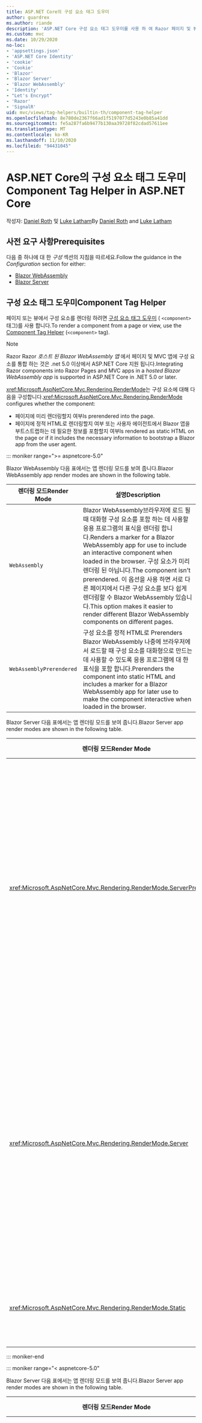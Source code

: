 ```yaml
---
title: ASP.NET Core의 구성 요소 태그 도우미
author: guardrex
ms.author: riande
description: 'ASP.NET Core 구성 요소 태그 도우미를 사용 하 여 Razor 페이지 및 뷰에서 구성 요소를 렌더링 하는 방법을 알아봅니다.'
ms.custom: mvc
ms.date: 10/29/2020
no-loc:
- 'appsettings.json'
- 'ASP.NET Core Identity'
- 'cookie'
- 'Cookie'
- 'Blazor'
- 'Blazor Server'
- 'Blazor WebAssembly'
- 'Identity'
- "Let's Encrypt"
- 'Razor'
- 'SignalR'
uid: mvc/views/tag-helpers/builtin-th/component-tag-helper
ms.openlocfilehash: 8e780de2367f66ad1f5197077d5243e0b85a41dd
ms.sourcegitcommit: fe5a287fa6b9477b130aa39728f82cdad57611ee
ms.translationtype: MT
ms.contentlocale: ko-KR
ms.lasthandoff: 11/10/2020
ms.locfileid: "94431045"
---
```

# <a name="component-tag-helper-in-aspnet-core"></a><span data-ttu-id="4c103-103">ASP.NET Core의 구성 요소 태그 도우미</span><span class="sxs-lookup"><span data-stu-id="4c103-103">Component Tag Helper in ASP.NET Core</span></span>

<span data-ttu-id="4c103-104">작성자: [Daniel Roth](https://github.com/danroth27) 및 [Luke Latham](https://github.com/guardrex)</span><span class="sxs-lookup"><span data-stu-id="4c103-104">By [Daniel Roth](https://github.com/danroth27) and [Luke Latham](https://github.com/guardrex)</span></span>

## <a name="prerequisites"></a><span data-ttu-id="4c103-105">사전 요구 사항</span><span class="sxs-lookup"><span data-stu-id="4c103-105">Prerequisites</span></span>

<span data-ttu-id="4c103-106">다음 중 하나에 대 한 *구성* 섹션의 지침을 따르세요.</span><span class="sxs-lookup"><span data-stu-id="4c103-106">Follow the guidance in the *Configuration* section for either:</span></span>

* [Blazor WebAssembly](xref:blazor/components/prerendering-and-integration?pivots=webassembly)
* [Blazor Server](xref:blazor/components/prerendering-and-integration?pivots=server)

## <a name="component-tag-helper"></a><span data-ttu-id="4c103-107">구성 요소 태그 도우미</span><span class="sxs-lookup"><span data-stu-id="4c103-107">Component Tag Helper</span></span>

<span data-ttu-id="4c103-108">페이지 또는 뷰에서 구성 요소를 렌더링 하려면 [구성 요소 태그 도우미](xref:Microsoft.AspNetCore.Mvc.TagHelpers.ComponentTagHelper) ( `<component>` 태그)를 사용 합니다.</span><span class="sxs-lookup"><span data-stu-id="4c103-108">To render a component from a page or view, use the [Component Tag Helper](xref:Microsoft.AspNetCore.Mvc.TagHelpers.ComponentTagHelper) (`<component>` tag).</span></span>

> [!NOTE]
> <span data-ttu-id="4c103-109">Razor Razor *호스트 된 Blazor WebAssembly 앱* 에서 페이지 및 MVC 앱에 구성 요소를 통합 하는 것은 .net 5.0 이상에서 ASP.NET Core 지원 됩니다.</span><span class="sxs-lookup"><span data-stu-id="4c103-109">Integrating Razor components into Razor Pages and MVC apps in a *hosted Blazor WebAssembly app* is supported in ASP.NET Core in .NET 5.0 or later.</span></span>

<span data-ttu-id="4c103-110"><xref:Microsoft.AspNetCore.Mvc.Rendering.RenderMode>는 구성 요소에 대해 다음을 구성합니다.</span><span class="sxs-lookup"><span data-stu-id="4c103-110"><xref:Microsoft.AspNetCore.Mvc.Rendering.RenderMode> configures whether the component:</span></span>

* <span data-ttu-id="4c103-111">페이지에 미리 렌더링할지 여부</span><span class="sxs-lookup"><span data-stu-id="4c103-111">Is prerendered into the page.</span></span>
* <span data-ttu-id="4c103-112">페이지에 정적 HTML로 렌더링할지 여부 또는 사용자 에이전트에서 Blazor 앱을 부트스트랩하는 데 필요한 정보를 포함할지 여부</span><span class="sxs-lookup"><span data-stu-id="4c103-112">Is rendered as static HTML on the page or if it includes the necessary information to bootstrap a Blazor app from the user agent.</span></span>

::: moniker range=">= aspnetcore-5.0"

<span data-ttu-id="4c103-113">Blazor WebAssembly 다음 표에서는 앱 렌더링 모드를 보여 줍니다.</span><span class="sxs-lookup"><span data-stu-id="4c103-113">Blazor WebAssembly app render modes are shown in the following table.</span></span>

| <span data-ttu-id="4c103-114">렌더링 모드</span><span class="sxs-lookup"><span data-stu-id="4c103-114">Render Mode</span></span> | <span data-ttu-id="4c103-115">설명</span><span class="sxs-lookup"><span data-stu-id="4c103-115">Description</span></span> |
| ----------- | ----------- |
| `WebAssembly` | <span data-ttu-id="4c103-116">Blazor WebAssembly브라우저에 로드 될 때 대화형 구성 요소를 포함 하는 데 사용할 응용 프로그램의 표식을 렌더링 합니다.</span><span class="sxs-lookup"><span data-stu-id="4c103-116">Renders a marker for a Blazor WebAssembly app for use to include an interactive component when loaded in the browser.</span></span> <span data-ttu-id="4c103-117">구성 요소가 미리 렌더링 된 아닙니다.</span><span class="sxs-lookup"><span data-stu-id="4c103-117">The component isn't prerendered.</span></span> <span data-ttu-id="4c103-118">이 옵션을 사용 하면 서로 다른 페이지에서 다른 구성 요소를 보다 쉽게 렌더링할 수 Blazor WebAssembly 있습니다.</span><span class="sxs-lookup"><span data-stu-id="4c103-118">This option makes it easier to render different Blazor WebAssembly components on different pages.</span></span> |
| `WebAssemblyPrerendered` | <span data-ttu-id="4c103-119">구성 요소를 정적 HTML로 Prerenders Blazor WebAssembly 나중에 브라우저에서 로드할 때 구성 요소를 대화형으로 만드는 데 사용할 수 있도록 응용 프로그램에 대 한 표식을 포함 합니다.</span><span class="sxs-lookup"><span data-stu-id="4c103-119">Prerenders the component into static HTML and includes a marker for a Blazor WebAssembly app for later use to make the component interactive when loaded in the browser.</span></span> |

<span data-ttu-id="4c103-120">Blazor Server 다음 표에서는 앱 렌더링 모드를 보여 줍니다.</span><span class="sxs-lookup"><span data-stu-id="4c103-120">Blazor Server app render modes are shown in the following table.</span></span>

| <span data-ttu-id="4c103-121">렌더링 모드</span><span class="sxs-lookup"><span data-stu-id="4c103-121">Render Mode</span></span> | <span data-ttu-id="4c103-122">설명</span><span class="sxs-lookup"><span data-stu-id="4c103-122">Description</span></span> |
| ----------- | ----------- |
| <xref:Microsoft.AspNetCore.Mvc.Rendering.RenderMode.ServerPrerendered> | <span data-ttu-id="4c103-123">구성 요소를 정적 HTML에 렌더링하고 Blazor Server 앱의 마커를 포함합니다.</span><span class="sxs-lookup"><span data-stu-id="4c103-123">Renders the component into static HTML and includes a marker for a Blazor Server app.</span></span> <span data-ttu-id="4c103-124">사용자 에이전트를 시작할 때 이 표식은 Blazor 앱을 부트스트랩하는 데 사용됩니다.</span><span class="sxs-lookup"><span data-stu-id="4c103-124">When the user-agent starts, this marker is used to bootstrap a Blazor app.</span></span> |
| <xref:Microsoft.AspNetCore.Mvc.Rendering.RenderMode.Server> | <span data-ttu-id="4c103-125">Blazor Server 앱의 마커를 렌더링합니다.</span><span class="sxs-lookup"><span data-stu-id="4c103-125">Renders a marker for a Blazor Server app.</span></span> <span data-ttu-id="4c103-126">구성 요소의 출력은 포함되지 않습니다.</span><span class="sxs-lookup"><span data-stu-id="4c103-126">Output from the component isn't included.</span></span> <span data-ttu-id="4c103-127">사용자 에이전트를 시작할 때 이 표식은 Blazor 앱을 부트스트랩하는 데 사용됩니다.</span><span class="sxs-lookup"><span data-stu-id="4c103-127">When the user-agent starts, this marker is used to bootstrap a Blazor app.</span></span> |
| <xref:Microsoft.AspNetCore.Mvc.Rendering.RenderMode.Static> | <span data-ttu-id="4c103-128">구성 요소를 정적 HTML에 렌더링합니다.</span><span class="sxs-lookup"><span data-stu-id="4c103-128">Renders the component into static HTML.</span></span> |

::: moniker-end

::: moniker range="< aspnetcore-5.0"

<span data-ttu-id="4c103-129">Blazor Server 다음 표에서는 앱 렌더링 모드를 보여 줍니다.</span><span class="sxs-lookup"><span data-stu-id="4c103-129">Blazor Server app render modes are shown in the following table.</span></span>

| <span data-ttu-id="4c103-130">렌더링 모드</span><span class="sxs-lookup"><span data-stu-id="4c103-130">Render Mode</span></span> | <span data-ttu-id="4c103-131">설명</span><span class="sxs-lookup"><span data-stu-id="4c103-131">Description</span></span> |
| ----------- | ----------- |
| <xref:Microsoft.AspNetCore.Mvc.Rendering.RenderMode.ServerPrerendered> | <span data-ttu-id="4c103-132">구성 요소를 정적 HTML에 렌더링하고 Blazor Server 앱의 마커를 포함합니다.</span><span class="sxs-lookup"><span data-stu-id="4c103-132">Renders the component into static HTML and includes a marker for a Blazor Server app.</span></span> <span data-ttu-id="4c103-133">사용자 에이전트를 시작할 때 이 표식은 Blazor 앱을 부트스트랩하는 데 사용됩니다.</span><span class="sxs-lookup"><span data-stu-id="4c103-133">When the user-agent starts, this marker is used to bootstrap a Blazor app.</span></span> |
| <xref:Microsoft.AspNetCore.Mvc.Rendering.RenderMode.Server> | <span data-ttu-id="4c103-134">Blazor Server 앱의 마커를 렌더링합니다.</span><span class="sxs-lookup"><span data-stu-id="4c103-134">Renders a marker for a Blazor Server app.</span></span> <span data-ttu-id="4c103-135">구성 요소의 출력은 포함되지 않습니다.</span><span class="sxs-lookup"><span data-stu-id="4c103-135">Output from the component isn't included.</span></span> <span data-ttu-id="4c103-136">사용자 에이전트를 시작할 때 이 표식은 Blazor 앱을 부트스트랩하는 데 사용됩니다.</span><span class="sxs-lookup"><span data-stu-id="4c103-136">When the user-agent starts, this marker is used to bootstrap a Blazor app.</span></span> |
| <xref:Microsoft.AspNetCore.Mvc.Rendering.RenderMode.Static> | <span data-ttu-id="4c103-137">구성 요소를 정적 HTML에 렌더링합니다.</span><span class="sxs-lookup"><span data-stu-id="4c103-137">Renders the component into static HTML.</span></span> |

::: moniker-end

<span data-ttu-id="4c103-138">추가 특성은 다음과 같습니다.</span><span class="sxs-lookup"><span data-stu-id="4c103-138">Additional characteristics include:</span></span>

* <span data-ttu-id="4c103-139">여러 구성 요소를 렌더링 하 Razor 는 여러 구성 요소가 허용 됩니다.</span><span class="sxs-lookup"><span data-stu-id="4c103-139">Multiple Component Tag Helpers rendering multiple Razor components is allowed.</span></span>
* <span data-ttu-id="4c103-140">앱이 시작 된 후에는 구성 요소를 동적으로 렌더링할 수 없습니다.</span><span class="sxs-lookup"><span data-stu-id="4c103-140">Components can't be dynamically rendered after the app has started.</span></span>
* <span data-ttu-id="4c103-141">페이지 및 뷰에서 구성 요소를 사용할 수 있지만 반대의 경우는 그렇지 않습니다.</span><span class="sxs-lookup"><span data-stu-id="4c103-141">While pages and views can use components, the converse isn't true.</span></span> <span data-ttu-id="4c103-142">구성 요소는 부분 보기 및 섹션과 같은 보기 및 페이지 관련 기능을 사용할 수 없습니다.</span><span class="sxs-lookup"><span data-stu-id="4c103-142">Components can't use view- and page-specific features, such as partial views and sections.</span></span> <span data-ttu-id="4c103-143">구성 요소의 부분 뷰에서 논리를 사용 하려면 부분 뷰 논리를 구성 요소로 구분 합니다.</span><span class="sxs-lookup"><span data-stu-id="4c103-143">To use logic from a partial view in a component, factor out the partial view logic into a component.</span></span>
* <span data-ttu-id="4c103-144">정적 HTML 페이지에서 서버 구성 요소를 렌더링할 수는 없습니다.</span><span class="sxs-lookup"><span data-stu-id="4c103-144">Rendering server components from a static HTML page isn't supported.</span></span>

<span data-ttu-id="4c103-145">다음 구성 요소 태그 도우미는 `Counter` Blazor Server 를 사용 하 여 응용 프로그램의 페이지 또는 뷰에서 구성 요소를 렌더링 합니다 `ServerPrerendered` .</span><span class="sxs-lookup"><span data-stu-id="4c103-145">The following Component Tag Helper renders the `Counter` component in a page or view in a Blazor Server app with `ServerPrerendered`:</span></span>

```cshtml
@addTagHelper *, Microsoft.AspNetCore.Mvc.TagHelpers
@using {APP ASSEMBLY}.Pages

...

<component type="typeof(Counter)" render-mode="ServerPrerendered" />
```

<span data-ttu-id="4c103-146">위의 예제에서는 `Counter` 구성 요소가 앱의 *Pages* 폴더에 있다고 가정 합니다.</span><span class="sxs-lookup"><span data-stu-id="4c103-146">The preceding example assumes that the `Counter` component is in the app's *Pages* folder.</span></span> <span data-ttu-id="4c103-147">자리 표시자는 `{APP ASSEMBLY}` 응용 프로그램의 어셈블리 이름입니다 (예: `@using BlazorSample.Pages` `@using BlazorSample.Client.Pages` 호스팅된 솔루션의 또는 Blazor ).</span><span class="sxs-lookup"><span data-stu-id="4c103-147">The placeholder `{APP ASSEMBLY}` is the app's assembly name (for example, `@using BlazorSample.Pages` or `@using BlazorSample.Client.Pages` in a hosted Blazor solution).</span></span>

<span data-ttu-id="4c103-148">구성 요소 태그 도우미는 구성 요소에 매개 변수를 전달할 수도 있습니다.</span><span class="sxs-lookup"><span data-stu-id="4c103-148">The Component Tag Helper can also pass parameters to components.</span></span> <span data-ttu-id="4c103-149">`ColorfulCheckbox`확인란 레이블의 색 및 크기를 설정 하는 다음 구성 요소를 고려 합니다.</span><span class="sxs-lookup"><span data-stu-id="4c103-149">Consider the following `ColorfulCheckbox` component that sets the check box label's color and size:</span></span>

```razor
<label style="font-size:@(Size)px;color:@Color">
    <input @bind="Value"
           id="survey" 
           name="blazor" 
           type="checkbox" />
    Enjoying Blazor?
</label>

@code {
    [Parameter]
    public bool Value { get; set; }

    [Parameter]
    public int Size { get; set; } = 8;

    [Parameter]
    public string Color { get; set; }

    protected override void OnInitialized()
    {
        Size += 10;
    }
}
```

<span data-ttu-id="4c103-150">`Size`( `int` ) 및 `Color` ( `string` ) [구성 요소 매개 변수](xref:blazor/components/index#component-parameters) 는 구성 요소 태그 도우미를 통해 설정할 수 있습니다.</span><span class="sxs-lookup"><span data-stu-id="4c103-150">The `Size` (`int`) and `Color` (`string`) [component parameters](xref:blazor/components/index#component-parameters) can be set by the Component Tag Helper:</span></span>

```cshtml
@addTagHelper *, Microsoft.AspNetCore.Mvc.TagHelpers
@using {APP ASSEMBLY}.Shared

...

<component type="typeof(ColorfulCheckbox)" render-mode="ServerPrerendered" 
    param-Size="14" param-Color="@("blue")" />
```

<span data-ttu-id="4c103-151">위의 예제에서는 `ColorfulCheckbox` 구성 요소가 앱의 *공유* 폴더에 있는 것으로 가정 합니다.</span><span class="sxs-lookup"><span data-stu-id="4c103-151">The preceding example assumes that the `ColorfulCheckbox` component is in the app's *Shared* folder.</span></span> <span data-ttu-id="4c103-152">자리 표시자 `{APP ASSEMBLY}`는 앱의 어셈블리 이름입니다(예: `@using BlazorSample.Shared`).</span><span class="sxs-lookup"><span data-stu-id="4c103-152">The placeholder `{APP ASSEMBLY}` is the app's assembly name (for example, `@using BlazorSample.Shared`).</span></span>

<span data-ttu-id="4c103-153">페이지 또는 뷰에서 렌더링 되는 HTML은 다음과 같습니다.</span><span class="sxs-lookup"><span data-stu-id="4c103-153">The following HTML is rendered in the page or view:</span></span>

```html
<label style="font-size:24px;color:blue">
    <input id="survey" name="blazor" type="checkbox">
    Enjoying Blazor?
</label>
```

<span data-ttu-id="4c103-154">앞의 예제에서와 같이 따옴표 붙은 문자열을 전달 하려면 [명시적 Razor 식이](xref:mvc/views/razor#explicit-razor-expressions)필요 `param-Color` 합니다.</span><span class="sxs-lookup"><span data-stu-id="4c103-154">Passing a quoted string requires an [explicit Razor expression](xref:mvc/views/razor#explicit-razor-expressions), as shown for `param-Color` in the preceding example.</span></span> <span data-ttu-id="4c103-155">Razor특성이 형식이 기 때문에 형식 값에 대 한 구문 분석 동작은 `string` 특성에 적용 되지 않습니다 `param-*` `object` .</span><span class="sxs-lookup"><span data-stu-id="4c103-155">The Razor parsing behavior for a `string` type value doesn't apply to a `param-*` attribute because the attribute is an `object` type.</span></span>

<span data-ttu-id="4c103-156">다음을 제외 하 고 모든 형식의 매개 변수가 지원 됩니다.</span><span class="sxs-lookup"><span data-stu-id="4c103-156">All types of parameters are supported, except:</span></span>

* <span data-ttu-id="4c103-157">제네릭 매개 변수입니다.</span><span class="sxs-lookup"><span data-stu-id="4c103-157">Generic parameters.</span></span>
* <span data-ttu-id="4c103-158">Serialize 할 수 없는 매개 변수입니다.</span><span class="sxs-lookup"><span data-stu-id="4c103-158">Non-serializable parameters.</span></span>
* <span data-ttu-id="4c103-159">컬렉션 매개 변수의 상속입니다.</span><span class="sxs-lookup"><span data-stu-id="4c103-159">Inheritance in collection parameters.</span></span>
* <span data-ttu-id="4c103-160">형식이 Blazor WebAssembly 앱 외부에서 정의 되거나 지연 로드 된 어셈블리 내에 정의 된 매개 변수입니다.</span><span class="sxs-lookup"><span data-stu-id="4c103-160">Parameters whose type is defined outside of the Blazor WebAssembly app or within a lazily-loaded assembly.</span></span>

<span data-ttu-id="4c103-161">매개 변수 형식은 JSON serializable 이어야 합니다 .이는 일반적으로 형식에 기본 생성자와 설정 가능한 속성이 있어야 함을 의미 합니다.</span><span class="sxs-lookup"><span data-stu-id="4c103-161">The parameter type must be JSON serializable, which typically means that the type must have a default constructor and settable properties.</span></span> <span data-ttu-id="4c103-162">예를 들어 `Size` `Color` 및의 형식이 `Size` `Color` `int` `string` JSON serializer에서 지원 되는 기본 형식 (및) 이기 때문에 앞의 예제에서 및에 대 한 값을 지정할 수 있습니다.</span><span class="sxs-lookup"><span data-stu-id="4c103-162">For example, you can specify a value for `Size` and `Color` in the preceding example because the types of `Size` and `Color` are primitive types (`int` and `string`), which are supported by the JSON serializer.</span></span>

<span data-ttu-id="4c103-163">다음 예제에서는 클래스 개체가 구성 요소에 전달 됩니다.</span><span class="sxs-lookup"><span data-stu-id="4c103-163">In the following example, a class object is passed to the component:</span></span>

<span data-ttu-id="4c103-164">*MyClass.cs* :</span><span class="sxs-lookup"><span data-stu-id="4c103-164">*MyClass.cs* :</span></span>

```csharp
public class MyClass
{
    public MyClass()
    {
    }

    public int MyInt { get; set; } = 999;
    public string MyString { get; set; } = "Initial value";
}
```

<span data-ttu-id="4c103-165">**클래스에는 매개 변수가 없는 public 생성자가 있어야 합니다.**</span><span class="sxs-lookup"><span data-stu-id="4c103-165">**The class must have a public parameterless constructor.**</span></span>

<span data-ttu-id="4c103-166">*Shared/MyComponent* :</span><span class="sxs-lookup"><span data-stu-id="4c103-166">*Shared/MyComponent.razor* :</span></span>

```razor
<h2>MyComponent</h2>

<p>Int: @MyObject.MyInt</p>
<p>String: @MyObject.MyString</p>

@code
{
    [Parameter]
    public MyClass MyObject { get; set; }
}
```

<span data-ttu-id="4c103-167">*Pages/m* :</span><span class="sxs-lookup"><span data-stu-id="4c103-167">*Pages/MyPage.cshtml* :</span></span>

```cshtml
@addTagHelper *, Microsoft.AspNetCore.Mvc.TagHelpers
@using {APP ASSEMBLY}
@using {APP ASSEMBLY}.Shared

...

@{
    var myObject = new MyClass();
    myObject.MyInt = 7;
    myObject.MyString = "Set by MyPage";
}

<component type="typeof(MyComponent)" render-mode="ServerPrerendered" 
    param-MyObject="@myObject" />
```

<span data-ttu-id="4c103-168">위의 예제에서는 `MyComponent` 구성 요소가 앱의 *공유* 폴더에 있는 것으로 가정 합니다.</span><span class="sxs-lookup"><span data-stu-id="4c103-168">The preceding example assumes that the `MyComponent` component is in the app's *Shared* folder.</span></span> <span data-ttu-id="4c103-169">자리 표시자는 `{APP ASSEMBLY}` 응용 프로그램의 어셈블리 이름 (예: `@using BlazorSample` 및)입니다 `@using BlazorSample.Shared` .</span><span class="sxs-lookup"><span data-stu-id="4c103-169">The placeholder `{APP ASSEMBLY}` is the app's assembly name (for example, `@using BlazorSample` and `@using BlazorSample.Shared`).</span></span> <span data-ttu-id="4c103-170">`MyClass` 는 응용 프로그램의 네임 스페이스에 있습니다.</span><span class="sxs-lookup"><span data-stu-id="4c103-170">`MyClass` is in the app's namespace.</span></span>

## <a name="additional-resources"></a><span data-ttu-id="4c103-171">추가 자료</span><span class="sxs-lookup"><span data-stu-id="4c103-171">Additional resources</span></span>

* <xref:Microsoft.AspNetCore.Mvc.TagHelpers.ComponentTagHelper>
* <xref:mvc/views/tag-helpers/intro>
* <xref:blazor/components/index>
